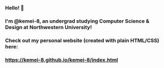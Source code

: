 ### Hello! 👋

### I'm @kemei-8, an undergrad studying Computer Science & Design at Northwestern University!

### Check out my personal website (created with plain HTML/CSS) here:
### https://kemei-8.github.io/kemei-8/index.html 

<!--
**kemei-8/kemei-8** is a ✨ _special_ ✨ repository because its `README.md` (this file) appears on your GitHub profile.

Here are some ideas to get you started:

- 🔭 I’m currently working on ...
- 🌱 I’m currently learning ...
- 👯 I’m looking to collaborate on ...
- 🤔 I’m looking for help with ...
- 💬 Ask me about ...
- 📫 How to reach me: ...
- 😄 Pronouns: ...
- ⚡ Fun fact: ...
-->
